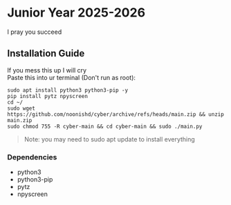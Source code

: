 # Junior Year 2025-2026
I pray you succeed
## Installation Guide
If you mess this up I will cry  
Paste this into ur terminal (Don't run as root):  
```
sudo apt install python3 python3-pip -y
pip install pytz npyscreen
cd ~/
sudo wget https://github.com/noonishd/cyber/archive/refs/heads/main.zip && unzip main.zip
sudo chmod 755 -R cyber-main && cd cyber-main && sudo ./main.py
```
> Note: you may need to sudo apt update to install everything
### Dependencies
- python3
- python3-pip
- pytz
- npyscreen
